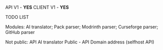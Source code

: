API V1 - **YES**
CLIENT V1 - **YES**

TODO LIST

Modules: AI translator; Pack parser; Modrinth parser; Curseforge parser; GitHub parser

Not public: API AI translator 
Public - API Domain address (selfhost API)